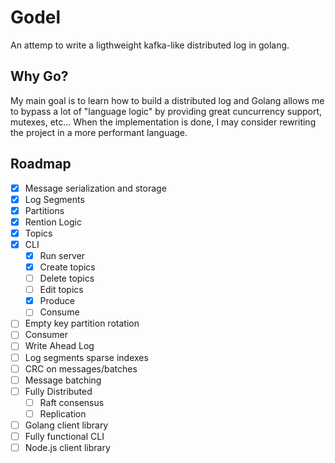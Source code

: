 # Godel

An attemp to write a ligthweight kafka-like distributed log in golang.

## Why Go?

My main goal is to learn how to build a distributed log and Golang allows me to bypass a lot of "language logic" by providing great cuncurrency support, mutexes, etc... When the implementation is done, I may consider rewriting the project in a more performant language.

## Roadmap

- [x] Message serialization and storage
- [x] Log Segments
- [x] Partitions
- [x] Rention Logic
- [x] Topics
- [x] CLI
    - [x] Run server
    - [x] Create topics
    - [ ] Delete topics
    - [ ] Edit topics
    - [x] Produce
    - [ ] Consume
- [ ] Empty key partition rotation
- [ ] Consumer
- [ ] Write Ahead Log
- [ ] Log segments sparse indexes
- [ ] CRC on messages/batches
- [ ] Message batching
- [ ] Fully Distributed
    - [ ] Raft consensus
    - [ ] Replication
- [ ] Golang client library
- [ ] Fully functional CLI
- [ ] Node.js client library
